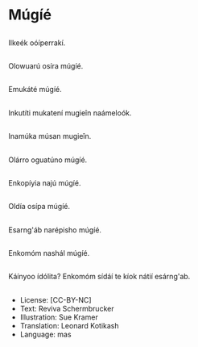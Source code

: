 # Múgíé

##
Ilkeék oóíperrakí.

##
Olowuarú osíra múgíé.

##
Emukáté múgíé.

##
Inkutíti mukatení
mugieîn naámeloók.

##
Inamúka músan
mugieîn.

##
Olárro oguatúno múgíé.

##
Enkopíyia najú múgíé.

##
Oldía osípa múgíé.

##
Esarng'áb narépisho
múgíé.

##
Enkomóm nashál
múgíé.

##
Káínyoo ídólita?
Enkomóm sídáí te kíok nátií esárng'ab.

##
* License: [CC-BY-NC]
* Text: Reviva Schermbrucker
* Illustration: Sue Kramer
* Translation: Leonard Kotikash
* Language: mas
